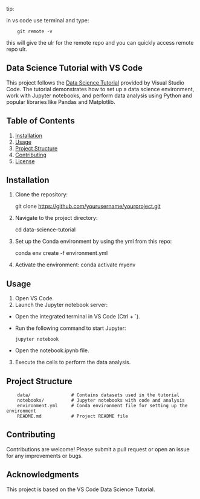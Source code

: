 tip:

in vs code use terminal and type:

        git remote -v

this will give the ulr for the remote repo and you can quickly access remote repo ulr.


## Data Science Tutorial with VS Code

This project follows the [Data Science Tutorial](https://code.visualstudio.com/docs/datascience/data-science-tutorial) provided by Visual Studio Code. The tutorial demonstrates how to set up a data science environment, work with Jupyter notebooks, and perform data analysis using Python and popular libraries like Pandas and Matplotlib.

## Table of Contents
1. [Installation](#installation)
2. [Usage](#usage)
3. [Project Structure](#project-structure)
4. [Contributing](#contributing)
5. [License](#license)

## Installation

1. Clone the repository:

   git clone https://github.com/yourusername/yourproject.git

2. Navigate to the project directory:

   cd data-science-tutorial
   
3. Set up the Conda environment by using the yml from this repo:

   conda env create -f environment.yml

4. Activate the environment:
   conda activate myenv


## Usage

1. Open VS Code.
2. Launch the Jupyter notebook server:
  - Open the integrated terminal in VS Code (Ctrl + `).
  - Run the following command to start Jupyter:

        jupyter notebook

  - Open the notebook.ipynb file.

3. Execute the cells to perform the data analysis.

## Project Structure

        data/               # Contains datasets used in the tutorial
        notebooks/          # Jupyter notebooks with code and analysis
        environment.yml     # Conda environment file for setting up the environment
        README.md           # Project README file

## Contributing

Contributions are welcome! Please submit a pull request or open an issue for any improvements or bugs.

## Acknowledgments

This project is based on the VS Code Data Science Tutorial.